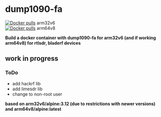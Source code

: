 # dump1090-fa

<a href="https://hub.docker.com/r/intrepidde/arm32v6-dump1090"><img src="https://img.shields.io/docker/pulls/intrepidde/arm32v6-dump1090.svg?style=plastic&logo=appveyor" alt="Docker pulls"/></a> arm32v6<br>
<a href="https://hub.docker.com/r/intrepidde/arm64v8-dump1090"><img src="https://img.shields.io/docker/pulls/intrepidde/arm64v8-dump1090.svg?style=plastic&logo=appveyor" alt="Docker pulls"/></a> arm64v8<br>

__Build a docker container with dump1090-fa for arm32v6 (and if working arm64v8) for rtlsdr, bladerf devices__

## work in progress
### ToDo
- add hackrf lib
- add limesdr lib
- change to non-root user

__based on arm32v6/alpine:3.12 (due to restrictions with newer versions) and arm64v8/alpine:latest__

